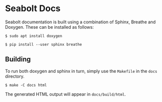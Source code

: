 # Seabolt Docs

Seabolt documentation is built using a combination of Sphinx, Breathe and Doxygen.
These can be installed as follows:

```
$ sudo apt install doxygen
```

```
$ pip install --user sphinx breathe
```


## Building

To run both doxygen and sphinx in turn, simply use the `Makefile` in the `docs` directory.
```
$ make -C docs html
```

The generated HTML output will appear in `docs/build/html`.

